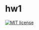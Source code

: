 # hw1

[![MIT license](https://img.shields.io/badge/license-MIT-blue.svg)](https://github.com/komour/fp-course/blob/master/hw1/LICENSE)

